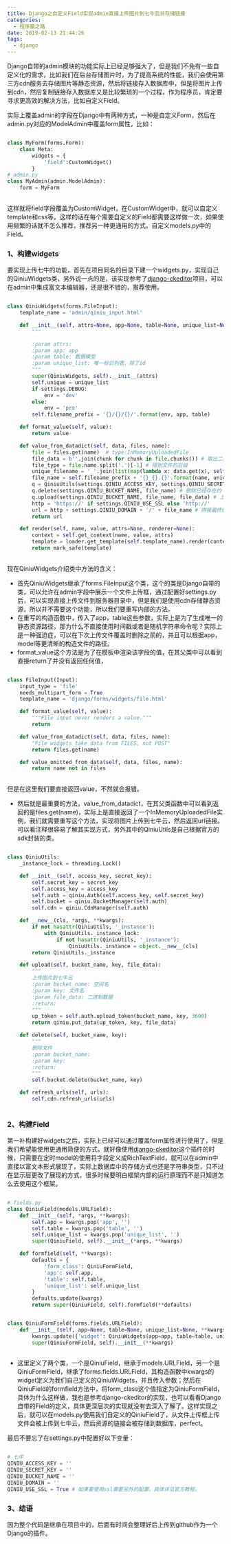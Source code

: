 ```yaml
---
title: Django之自定义Field实现admin直接上传图片到七牛云并存储链接
categories: 
  - 程序猿之路
date: 2019-02-13 21:44:26
tags:
  - django
---
```

Django自带的admin模块的功能实际上已经足够强大了，但是我们不免有一些自定义化的需求，比如我们在后台存储图片时，为了提高系统的性能，我们会使用第三方cdn服务去存储图片等静态资源，然后将链接存入数据库中，但是将图片上传到cdn，然后复制链接存入数据库又是比较繁琐的一个过程，作为程序员，肯定要寻求更高效的解决方法，比如自定义Field。

实际上覆盖admin的字段在Django中有两种方式，一种是自定义Form，然后在admin.py对应的ModelAdmin中覆盖form属性，比如：

```python

class MyForm(forms.Form):
    class Meta:
        widgets = {
            'field':CustomWidget()
        }
# admin.py
class MyAdmin(admin.ModelAdmin):
    form = MyForm
    
```

这样就将field字段覆盖为CustomWidget，在CustomWidget中，就可以自定义template和css等。这样的话在每个需要自定义的Field都需要这样做一次，如果使用频繁的话就不怎么推荐，推荐另一种更通用的方式，自定义models.py中的Field。

### 1、构建widgets
要实现上传七牛的功能，首先在项目同名的目录下建一个widgets.py，实现自己的QiniuWidgets类，另外说一点的是，该实现参考了[django-ckeditor](https://github.com/django-ckeditor/django-ckeditor)项目，可以在admin中集成富文本编辑器，还是很不错的，推荐使用。

```python

class QiniuWidgets(forms.FileInput):
    template_name = 'admin/qiniu_input.html'

    def __init__(self, attrs=None, app=None, table=None, unique_list=None):
        """

        :param attrs:
        :param app: app
        :param table: 数据模型
        :param unique_list: 唯一标识列表，除了id
        """
        super(QiniuWidgets, self).__init__(attrs)
        self.unique = unique_list
        if settings.DEBUG:
            env = 'dev'
        else:
            env = 'pro'
        self.filename_prefix = '{}/{}/{}/'.format(env, app, table)

    def format_value(self, value):
        return value

    def value_from_datadict(self, data, files, name):
        file = files.get(name)  # type:InMemoryUploadedFile
        file_data = b''.join(chunk for chunk in file.chunks()) # 取出二进制数据
        file_type = file.name.split('.')[-1] # 得到文件的后缀
        unique_filename = '_'.join(list(map(lambda x: data.get(x), self.unique))) 
        file_name = self.filename_prefix + '{}_{}.{}'.format(name, unique_filename, file_type) # 构造文件的唯一文件名
        q = QiniuUtils(settings.QINIU_ACCESS_KEY, settings.QINIU_SECRET_KEY) # 七牛上传实例
        q.delete(settings.QINIU_BUCKET_NAME, file_name) # 删除已经存在的
        q.upload(settings.QINIU_BUCKET_NAME, file_name, file_data) # 上传新的
        http = 'https://' if settings.QINIU_USE_SSL else 'http://' 
        url = http + settings.QINIU_DOMAIN + '/' + file_name # 拼接最终的url
        return url

    def render(self, name, value, attrs=None, renderer=None):
        context = self.get_context(name, value, attrs)
        template = loader.get_template(self.template_name).render(context)
        return mark_safe(template)
        
```

现在QiniuWidgets介绍类中方法的含义：
* 首先QiniuWidgets继承了forms.FileInput这个类，这个的类是Django自带的类，可以允许在admin字段中展示一个文件上传框，通过配置好settings.py后，可以实现直接上传文件到服务器目录中，但是我们是使用cdn存储静态资源，所以并不需要这个功能，所以我们要重写内部的方法。
* 在重写的构造函数中，传入了app，table这些参数，实际上是为了生成唯一的静态资源路径，那为什么不直接使用时间戳或者是随机字符串命令呢？实际上是一种强迫症，可以在下次上传文件覆盖时删除之前的，并且可以根据app，model等更清晰的构造文件的路径。
* format_value这个方法是为了在模板中渲染该字段的值，在其父类中可以看到直接return了并没有返回任何值，

```python

class FileInput(Input):
    input_type = 'file'
    needs_multipart_form = True
    template_name = 'django/forms/widgets/file.html'

    def format_value(self, value):
        """File input never renders a value."""
        return

    def value_from_datadict(self, data, files, name):
        "File widgets take data from FILES, not POST"
        return files.get(name)

    def value_omitted_from_data(self, data, files, name):
        return name not in files
        
```

但是在这里我们要直接返回value，不然就会报错。
* 然后就是最重要的方法，value_from_datadict，在其父类函数中可以看到返回的是files.get(name)，实际上是直接返回了一个InMemoryUploadedFile实例，我们就需要重写这个方法，实现将图片上传到七牛云，然后返回url链接。可以看注释很容易了解其实现方式，另外其中的QiniuUtils是自己根据官方的sdk封装的类。

```python

class QiniuUtils:
    _instance_lock = threading.Lock()

    def __init__(self, access_key, secret_key):
        self.secret_key = secret_key
        self.access_key = access_key
        self.auth = qiniu.Auth(self.access_key, self.secret_key)
        self.bucket = qiniu.BucketManager(self.auth)
        self.cdn = qiniu.CdnManager(self.auth)

    def __new__(cls, *args, **kwargs):
        if not hasattr(QiniuUtils, '_instance'):
            with QiniuUtils._instance_lock:
                if not hasattr(QiniuUtils, '_instance'):
                    QiniuUtils._instance = object.__new__(cls)
        return QiniuUtils._instance

    def upload(self, bucket_name, key, file_data):
        """
        上传图片到七牛云
        :param bucket_name: 空间名
        :param key: 文件名
        :param file_data: 二进制数据
        :return:
        """
        up_token = self.auth.upload_token(bucket_name, key, 3600)
        return qiniu.put_data(up_token, key, file_data)

    def delete(self, bucket_name, key):
        """
        删除文件
        :param bucket_name:
        :param key:
        :return:
        """
        self.bucket.delete(bucket_name, key)

    def refresh_urls(self, urls):
        self.cdn.refresh_urls(urls)
        
```

### 2、构建Field
第一补构建好widgets之后，实际上已经可以通过覆盖form属性进行使用了，但是我们希望能使用更通用简便的方式，就好像使用[django-ckeditor](https://github.com/django-ckeditor/django-ckeditor)这个插件的时候，只需要在定时model的使用将字段定义成RichTextField，就可以在admin中直接以富文本形式展现了，实际上数据库中的存储方式也还是字符串类型，只不过在显示层更改了展现的方式，很多时候要明白框架内部的运行原理而不是只知道怎么去使用这个框架。

```python

# fields.py
class QiniuField(models.URLField):
    def __init__(self, *args, **kwargs):
        self.app = kwargs.pop('app', '')
        self.table = kwargs.pop('table', '')
        self.unique_list = kwargs.pop('unique_list', '')
        super(QiniuField, self).__init__(*args, **kwargs)

    def formfield(self, **kwargs):
        defaults = {
            'form_class': QiniuFormField,
            'app': self.app,
            'table': self.table,
            'unique_list': self.unique_list
        }
        defaults.update(kwargs)
        return super(QiniuField, self).formfield(**defaults)


class QiniuFormField(forms.fields.URLField):
    def __init__(self, app=None, table=None, unique_list=None, **kwargs):
        kwargs.update({'widget': QiniuWidgets(app=app, table=table, unique_list=unique_list)})
        super(QiniuFormField, self).__init__(**kwargs)
        
```

* 这里定义了两个类，一个是QiniuField，继承于models.URLField，另一个是QiniuFormField，继承了forms.fields.URLField，其构造函数中kwargs的widget定义为我们自己定义的QiniuWidgets，并且传入参数；然后在QiniuField的formfield方法中，将form_class这个值指定为QiniuFormField，具体为什么这样做，我也是参考django-ckeditor的实现，也可以看看Django自带的Field的定义，具体更深层次的实现就没有去深入了解了。这样实现之后，就可以在models.py使用我们自定义的QiniuField了，从文件上传框上传文件会被上传到七牛云，然后资源的链接会被存储到数据库，perfect。

最后不要忘了在settings.py中配置好以下变量：

```python

# 七牛
QINIU_ACCESS_KEY = ''
QINIU_SECRET_KEY = ''
QINIU_BUCKET_NAME = ''
QINIU_DOMAIN = ''
QINIU_USE_SSL = True # 如果要使用ssl需要另外的配置，具体详见官方教程。

```

### 3、结语
因为整个代码是继承在项目中的，后面有时间会整理好后上传到github作为一个Django的插件。